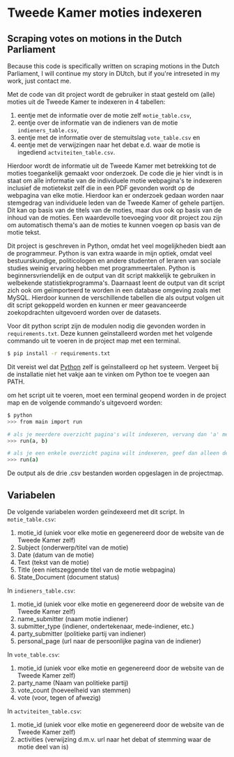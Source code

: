# Tweede Kamer moties indexeren
## Scraping votes on motions in the Dutch Parliament
Because this code is specifically written on scraping motions in the Dutch Parliament, I will continue my story in DUtch, but if you're intreseted in my work, just contact me. 

Met de code van dit project wordt de gebruiker in staat gesteld om (alle) moties uit de Tweede Kamer te indexeren in 4 tabellen: 
1. eentje met de informatie over de motie zelf ```motie_table.csv```, 
2. eentje over de informatie van de indieners van de motie ```indieners_table.csv```,
3. eentje met de informatie over de stemuitslag ```vote_table.csv``` en
4. eentje met de verwijzingen naar het debat e.d. waar de motie is ingediend ```actviteiten_table.csv```.

Hierdoor wordt de informatie uit de Tweede Kamer met betrekking tot de moties toegankelijk gemaakt voor onderzoek. De code die je hier vindt is in staat om alle informatie van de individuele motie webpagina's te indexeren inclusief de motietekst zelf die in een PDF gevonden wordt op de webpagina van elke motie. Hierdoor kan er onderzoek gedaan worden naar stemgedrag van individuele leden van de Tweede Kamer of gehele partijen. Dit kan op basis van de titels van de moties, maar dus ook op basis van de inhoud van de moties. Een waardevolle toevoeging voor dit project zou zijn om automatisch thema's aan de moties te kunnen voegen op basis van de motie tekst.

Dit project is geschreven in Python, omdat het veel mogelijkheden biedt aan de programmeur. Python is van extra waarde in mijn optiek, omdat veel bestuurskundige, politicologen en andere studenten of leraren van sociale studies weinig ervaring hebben met programmeertalen. Python is beginnersvriendelijk en de output van dit script makkelijk te gebruiken in welbekende statistiekprogramma's. Daarnaast leent de output van dit script zich ook om geïmporteerd te worden in een database omgeving zoals met MySQL. Hierdoor kunnen de verschillende tabellen die als output volgen uit dit script gekoppeld worden en kunnen er meer geavanceerde zoekopdrachten uitgevoerd worden over de datasets.

Voor dit python script zijn de modulen nodig die gevonden worden in ```requirements.txt```. Deze kunnen geïnstalleerd worden met het volgende commando uit te voeren in de project map met een terminal.
```bash
$ pip install -r requirements.txt
```

Dit vereist wel dat [Python](https://www.python.org/downloads/) zelf is geïnstalleerd op het systeem. Vergeet bij de installatie niet het vakje aan te vinken om Python toe te voegen aan PATH.

om het script uit te voeren, moet een terminal geopend worden in de project map en de volgende commando's uitgevoerd worden:
```bash
$ python
>>> from main import run

# als je meerdere overzicht pagina's wilt indexeren, vervang dan 'a' met het pagina nummer van de eerste overzicht pagina en 'b' met de laatste overzicht pagina die je wilt indexeren. het is dus 'a' tot en met 'b'.
>>> run(a, b)

# als je een enkele overzicht pagina wilt indexeren, geef dan alleen de paginanummer van die enkele overzicht pagina.
>>> run(a)
```

De output als de drie .csv bestanden worden opgeslagen in de projectmap.

## Variabelen
De volgende variabelen worden geïndexeerd met dit script.
In ```motie_table.csv```:
1. motie_id (uniek voor elke motie en gegenereerd door de website van de Tweede Kamer zelf)
2. Subject (onderwerp/titel van de motie)
3. Date (datum van de motie)
4. Text (tekst van de motie)
5. Title (een nietszeggende titel van de motie webpagina)
6. State_Document (document status)

In ```indieners_table.csv```:
1. motie_id (uniek voor elke motie en gegenereerd door de website van de Tweede Kamer zelf)
2. name_submitter (naam motie indiener)
3. submitter_type (indiener, ondertekenaar, mede-indiener, etc.)
4. party_submitter (politieke partij van indiener)
5. personal_page (url naar de persoonlijke pagina van de indiener)

In ```vote_table.csv```:
1. motie_id (uniek voor elke motie en gegenereerd door de website van de Tweede Kamer zelf)
2. party_name (Naam van politieke partij)
3. vote_count (hoeveelheid van stemmen)
4. vote (voor, tegen of afwezig)

In ```actviteiten_table.csv```:
1. motie_id (uniek voor elke motie en gegenereerd door de website van de Tweede Kamer zelf)
2. activities (verwijzing d.m.v. url naar het debat of stemming waar de motie deel van is)
